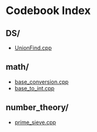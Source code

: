 # Codebook Index

## DS/
- [UnionFind.cpp](./DS/UnionFind.cpp)

## math/
- [base_conversion.cpp](./math/base_conversion.cpp)
- [base_to_int.cpp](./math/base_to_int.cpp)

## number_theory/
- [prime_sieve.cpp](./number_theory/prime_sieve.cpp)

